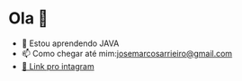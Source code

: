 ### 
<h1> Ola 👋 </h1>


- 🌱 Estou aprendendo JAVA
- 📫 Como chegar até mim:josemarcosarrieiro@gmail.com
- <a href = 'https://instagram.com/josemarcos_001'> 💬 Link pro intagram </a>
<!--
**JoseMarcosMartins/JoseMarcosMartins** is a ✨ _special_ ✨ repository because its `README.md` (this file) appears on your GitHub profile.

- 🔭 I’m currently working on ...
- 🌱 I’m currently learning ...
- 👯 I’m looking to collaborate on ...
- 🤔 I’m looking for help with ...
- 💬 Ask me about ...
- 📫 How to reach me: ...
- 😄 Pronouns: ... 
- ⚡ Fun fact: ...
-->
